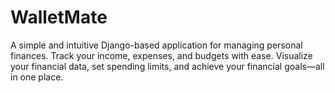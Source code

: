 # WalletMate
A simple and intuitive Django-based application for managing personal finances. Track your income, expenses, and budgets with ease. Visualize your financial data, set spending limits, and achieve your financial goals—all in one place.
